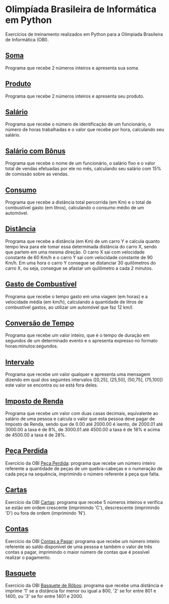# Olimpíada Brasileira de Informática em Python
Exercícios de treinamento realizados em Python para a Olímpiada Brasileira de Informática (OBI).

## [Soma](https://github.com/fernandalopesbarbalho/olimpiada-de-informatica/blob/main/soma.py) 
Programa que recebe 2 números inteiros e apresenta sua soma.

## [Produto](https://github.com/fernandalopesbarbalho/olimpiada-de-informatica/blob/main/produto.py)
Programa que recebe 2 números inteiros e apresenta seu produto.

## [Salário](https://github.com/fernandalopesbarbalho/olimpiada-de-informatica/blob/main/salario.py)
Programa que recebe o número de identificação de um funcionário, o número de horas trabalhadas e o valor que recebe por hora, calculando seu salário.

## [Salário com Bônus](https://github.com/fernandalopesbarbalho/olimpiada-de-informatica/blob/main/salario_com_bonus.py)
Programa que recebe o nome de um funcionário, o salário fixo e o valor total de vendas efetuadas por ele no mês, calculando seu salário com 15% de comissão sobre as vendas.

## [Consumo](https://github.com/fernandalopesbarbalho/olimpiada-de-informatica/blob/main/consumo.py)
Programa que recebe a distância total percorrida (em Km) e o total de combustível gasto (em litros), calculando o consumo médio de um automóvel.

## [Distância](https://github.com/fernandalopesbarbalho/olimpiada-de-informatica/blob/main/distancia.py) 
Programa que recebe a distância (em Km) de um carro Y e calcula quanto tempo leva para ele tomar essa determinada distância do carro X, sendo que partem em uma mesma direção. O carro X sai com velocidade constante de 60 Km/h e o carro Y sai com velocidade constante de 90 Km/h. Em uma hora o carro Y consegue se distanciar 30 quilômetros do carro X, ou seja, consegue se afastar um quilômetro a cada 2 minutos.

## [Gasto de Combustível](https://github.com/fernandalopesbarbalho/olimpiada-de-informatica/blob/main/gasto_de_combustivel.py)
Programa que recebe o tempo gasto em uma viagem (em horas) e a velocidade média (em km/h), calculando a quantidade de litros de combustível gastos, ao utilizar um automóvel que faz 12 km/l.

## [Conversão de Tempo](https://github.com/fernandalopesbarbalho/olimpiada-de-informatica/blob/main/conversao_de_tempo.py)
Programa que recebe um valor inteiro, que é o tempo de duração em segundos de um determinado evento e o apresenta expresso no formato horas:minutos:segundos.

## [Intervalo](https://github.com/fernandalopesbarbalho/olimpiada-de-informatica/blob/main/intervalo.py)
Programa que recebe um valor qualquer e apresenta uma mensagem dizendo em qual dos seguintes intervalos ([0,25], (25,50], (50,75], (75,100]) este valor se encontra ou se está fora deles.

## [Imposto de Renda](https://github.com/fernandalopesbarbalho/olimpiada-de-informatica/blob/main/imposto_de_renda.py)
Programa que recebe um valor com duas casas decimais, equivalente ao salário de uma pessoa e calcula o valor que esta pessoa deve pagar de Imposto de Renda, sendo que de 0.00 até 2000.00 é isento, de 2000.01 até 3000.00 a taxa é de 8%, de 3000.01 até 4500.00 a taxa é de 18% e acima de 4500.00 a taxa é de 28%. 

## [Peça Perdida](https://github.com/fernandalopesbarbalho/olimpiada-de-informatica/blob/main/peca_perdida.py)
Exercício da OBI [Peça Perdida](https://olimpiada.ic.unicamp.br/pratique/p1/2007/f1/perdida/): programa que recebe um número inteiro referente a quantidade de peças de um quebra-cabeças e o numeração de cada peça na sequência, imprimindo o número referente à peça que falta.

## [Cartas](https://github.com/fernandalopesbarbalho/olimpiada-de-informatica/blob/main/cartas.py)
Exercício da OBI [Cartas](https://olimpiada.ic.unicamp.br/pratique/ps/2014/f1/cartas/): programa que recebe 5 números inteiros e verifica se estão em ordem crescente (imprimindo 'C'), descrescente (imprimindo 'D') ou fora de ordem (imprimindo 'N').

## [Contas](https://github.com/fernandalopesbarbalho/olimpiada-de-informatica/blob/main/contas.py)
Exercício da OBI [Contas a Pagar](https://olimpiada.ic.unicamp.br/resultados/fase1/programacao/cadernos/): programa que recebe um número inteiro referente ao saldo disponível de uma pessoa e também o valor de três contas a pagar, imprimindo o maior número de contas que é possível realizar o pagamento.

## [Basquete](https://github.com/fernandalopesbarbalho/olimpiada-de-informatica/blob/main/basquete.py)
Exercício da OBI [Basquete de Rôbos](https://olimpiada.ic.unicamp.br/pratique/pj/2018/f1/basquete/): programa que recebe uma distância e imprime '1' se a distância for menor ou igual a 800, '2' se for entre 801 e 1400, ou '3' se for entre 1401 e 2000.
